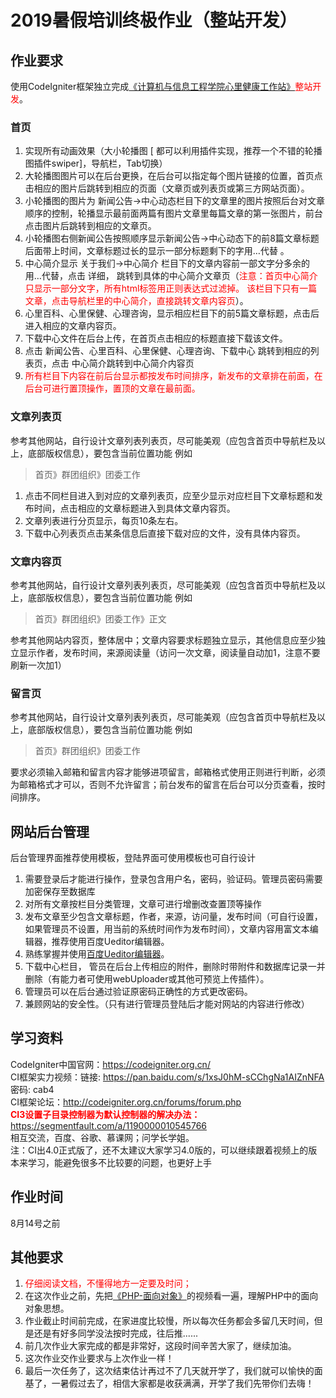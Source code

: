 # 2019暑假培训终极作业（整站开发）

## 作业要求

使用CodeIgniter框架独立完成[《计算机与信息工程学院心里健康工作站》](http://cs.henu.edu.cn/heart.htm)<font style="color:red;">整站开发</font>。

### 首页
1. 实现所有动画效果（大小轮播图 [ 都可以利用插件实现，推荐一个不错的轮播图插件swiper]，导航栏，Tab切换）
2. 大轮播图图片可以在后台更换，在后台可以指定每个图片链接的位置，首页点击相应的图片后跳转到相应的页面（文章页或列表页或第三方网站页面）。
3. 小轮播图的图片为 新闻公告->中心动态栏目下的文章里的图片按照后台对文章顺序的控制，轮播显示最前面两篇有图片文章里每篇文章的第一张图片，前台点击图片后跳转到相应的文章页。
4. 小轮播图右侧新闻公告按照顺序显示新闻公告->中心动态下的前8篇文章标题后面带上时间，文章标题过长的显示一部分标题剩下的字用…代替 。
5. 中心简介显示 关于我们->中心简介 栏目下的文章内容前一部文字分多余的用…代替，点击 详细， 跳转到具体的中心简介文章页（<font style="color:red;">注意：首页中心简介只显示一部分文字，所有html标签用正则表达式过滤掉。 该栏目下只有一篇文章，点击导航栏里的中心简介，直接跳转文章内容页</font>）。
6. 心里百科、心里保健、心理咨询，显示相应栏目下的前5篇文章标题，点击后进入相应的文章内容页。
7. 下载中心文件在后台上传，在首页点击相应的标题直接下载该文件。
8. 点击 新闻公告、心里百科、心里保健、心理咨询、下载中心 跳转到相应的列表页，点击 中心简介跳转到中心简介内容页
9. <font style="color:red;">所有栏目下内容在前后台显示都按发布时间排序，新发布的文章排在前面，在后台可进行置顶操作，置顶的文章在最前面。</font>

### 文章列表页
参考其他网站，自行设计文章列表列表页，尽可能美观（应包含首页中导航栏及以上，底部版权信息），要包含当前位置功能 例如
> 首页》群团组织》团委工作

1. 点击不同栏目进入到对应的文章列表页，应至少显示对应栏目下文章标题和发布时间，点击相应的文章标题进入到具体文章内容页。
2. 文章列表进行分页显示，每页10条左右。
3. 下载中心列表页点击某条信息后直接下载对应的文件，没有具体内容页。

### 文章内容页
参考其他网站，自行设计文章列表列表页，尽可能美观（应包含首页中导航栏及以上，底部版权信息），要包含当前位置功能 例如
> 首页》群团组织》团委工作》正文

参考其他网站内容页，整体居中；文章内容要求标题独立显示，其他信息应至少独立显示作者，发布时间，来源阅读量（访问一次文章，阅读量自动加1，注意不要刷新一次加1）

### 留言页
参考其他网站，自行设计文章列表列表页，尽可能美观（应包含首页中导航栏及以上，底部版权信息），要包含当前位置功能 例如
> 首页》群团组织》团委工作

要求必须输入邮箱和留言内容才能够进项留言，邮箱格式使用正则进行判断，必须为邮箱格式才可以，否则不允许留言；前台发布的留言在后台可以分页查看，按时间排序。

## 网站后台管理
后台管理界面推荐使用模板，登陆界面可使用模板也可自行设计

1. 需要登录后才能进行操作，登录包含用户名，密码，验证码。管理员密码需要加密保存至数据库
2. 对所有文章按栏目分类管理，文章可进行增删改查置顶等操作
3. 发布文章至少包含文章标题，作者，来源，访问量，发布时间（可自行设置，如果管理员不设置，用当前的系统时间作为发布时间），文章内容用富文本编辑器，推荐使用百度Ueditor编辑器。
4. 熟练掌握并使用[百度Ueditor编辑器](https://ueditor.baidu.com/website/index.html)。
5. 下载中心栏目， 管员在后台上传相应的附件，删除时带附件和数据库记录一并删除（有能力者可使用webUploader或其他可预览上传插件）。
6. 管理员可以在后台通过验证原密码正确性的方式更改密码。
7. 兼顾网站的安全性。（只有进行管理员登陆后才能对网站的内容进行修改）

## 学习资料
CodeIgniter中国官网：https://codeigniter.org.cn/ <br/>
CI框架实力视频：链接: https://pan.baidu.com/s/1xsJ0hM-sCChgNa1AIZnNFA 密码: cab4<br>
CI框架论坛：http://codeigniter.org.cn/forums/forum.php <br>
<font style="color:red;">**CI3设置子目录控制器为默认控制器的解决办法：**</font> https://segmentfault.com/a/1190000010545766 <br>
相互交流，百度、谷歌、慕课网；问学长学姐。<br>
注：CI出4.0正式版了，还不太建议大家学习4.0版的，可以继续跟着视频上的版本来学习，能避免很多不比较要的问题，也更好上手
## 作业时间

8月14号之前

## 其他要求

1. <font style="color:red">仔细阅读文档，不懂得地方一定要及时问；</font>
2. 在这次作业之前，先把[《PHP-面向对象》](https://www.imooc.com/learn/184)的视频看一遍，理解PHP中的面向对象思想。
3. 作业截止时间前完成，在家进度比较慢，所以每次任务都会多留几天时间，但是还是有好多同学没法按时完成，往后推......
4. 前几次作业大家完成的都是非常好，这段时间辛苦大家了，继续加油。
5. 这次作业交作业要求与上次作业一样！
6. 最后一次任务了，这次结束估计再过不了几天就开学了，我们就可以愉快的面基了，一暑假过去了，相信大家都是收获满满，开学了我们先带你们去嗨！